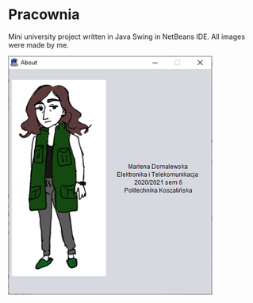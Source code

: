 # Pracownia
Mini university project written in Java Swing in NetBeans IDE. 
All images were made by me.




![About Form](aboutscr.png)
